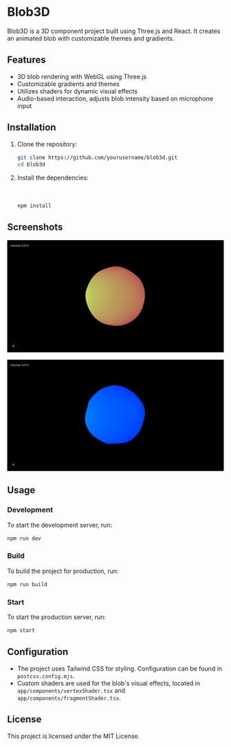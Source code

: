 # Blob3D

Blob3D is a 3D component project built using Three.js and React. It creates an animated blob with customizable themes and gradients.

## Features

- 3D blob rendering with WebGL using Three.js
- Customizable gradients and themes
- Utilizes shaders for dynamic visual effects
- Audio-based interaction, adjusts blob intensity based on microphone input

## Installation

1. Clone the repository:
   ```bash
   git clone https://github.com/yourusername/blob3d.git
   cd blob3d
   ```

2. Install the dependencies:
   ```bash


   npm install
   ```
## Screenshots

![Screenshot 1](screenshots/1.png)

![Screenshot 2](screenshots/2.png)
## Usage

### Development

To start the development server, run:
```bash
npm run dev
```

### Build

To build the project for production, run:
```bash
npm run build
```

### Start

To start the production server, run:
```bash
npm start
```

## Configuration

- The project uses Tailwind CSS for styling. Configuration can be found in `postcss.config.mjs`.
- Custom shaders are used for the blob's visual effects, located in `app/components/vertexShader.tsx` and `app/components/fragmentShader.tsx`.

## License

This project is licensed under the MIT License.
